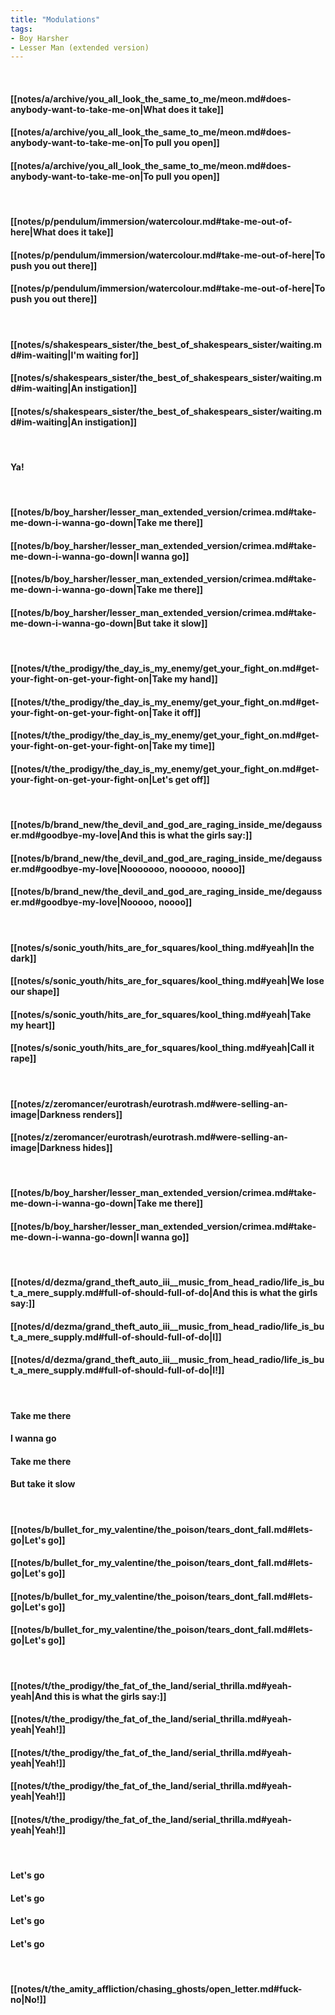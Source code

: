 ```yaml
---
title: "Modulations"
tags:
- Boy Harsher
- Lesser Man (extended version)
---
```

&nbsp;
#### [[notes/a/archive/you_all_look_the_same_to_me/meon.md#does-anybody-want-to-take-me-on|What does it take]]
#### [[notes/a/archive/you_all_look_the_same_to_me/meon.md#does-anybody-want-to-take-me-on|To pull you open]]
#### [[notes/a/archive/you_all_look_the_same_to_me/meon.md#does-anybody-want-to-take-me-on|To pull you open]]
&nbsp;
#### [[notes/p/pendulum/immersion/watercolour.md#take-me-out-of-here|What does it take]]
#### [[notes/p/pendulum/immersion/watercolour.md#take-me-out-of-here|To push you out there]]
#### [[notes/p/pendulum/immersion/watercolour.md#take-me-out-of-here|To push you out there]]
&nbsp;
#### [[notes/s/shakespears_sister/the_best_of_shakespears_sister/waiting.md#im-waiting|I'm waiting for]]
#### [[notes/s/shakespears_sister/the_best_of_shakespears_sister/waiting.md#im-waiting|An instigation]]
#### [[notes/s/shakespears_sister/the_best_of_shakespears_sister/waiting.md#im-waiting|An instigation]]
&nbsp;
#### Ya!
&nbsp;
#### [[notes/b/boy_harsher/lesser_man_extended_version/crimea.md#take-me-down-i-wanna-go-down|Take me there]]
#### [[notes/b/boy_harsher/lesser_man_extended_version/crimea.md#take-me-down-i-wanna-go-down|I wanna go]]
#### [[notes/b/boy_harsher/lesser_man_extended_version/crimea.md#take-me-down-i-wanna-go-down|Take me there]]
#### [[notes/b/boy_harsher/lesser_man_extended_version/crimea.md#take-me-down-i-wanna-go-down|But take it slow]]
&nbsp;
#### [[notes/t/the_prodigy/the_day_is_my_enemy/get_your_fight_on.md#get-your-fight-on-get-your-fight-on|Take my hand]]
#### [[notes/t/the_prodigy/the_day_is_my_enemy/get_your_fight_on.md#get-your-fight-on-get-your-fight-on|Take it off]]
#### [[notes/t/the_prodigy/the_day_is_my_enemy/get_your_fight_on.md#get-your-fight-on-get-your-fight-on|Take my time]]
#### [[notes/t/the_prodigy/the_day_is_my_enemy/get_your_fight_on.md#get-your-fight-on-get-your-fight-on|Let's get off]]
&nbsp;
#### [[notes/b/brand_new/the_devil_and_god_are_raging_inside_me/degausser.md#goodbye-my-love|And this is what the girls say:]]
#### [[notes/b/brand_new/the_devil_and_god_are_raging_inside_me/degausser.md#goodbye-my-love|Nooooooo, noooooo, noooo]]
#### [[notes/b/brand_new/the_devil_and_god_are_raging_inside_me/degausser.md#goodbye-my-love|Nooooo, noooo]]
&nbsp;
#### [[notes/s/sonic_youth/hits_are_for_squares/kool_thing.md#yeah|In the dark]]
#### [[notes/s/sonic_youth/hits_are_for_squares/kool_thing.md#yeah|We lose our shape]]
#### [[notes/s/sonic_youth/hits_are_for_squares/kool_thing.md#yeah|Take my heart]]
#### [[notes/s/sonic_youth/hits_are_for_squares/kool_thing.md#yeah|Call it rape]]
&nbsp;
#### [[notes/z/zeromancer/eurotrash/eurotrash.md#were-selling-an-image|Darkness renders]]
#### [[notes/z/zeromancer/eurotrash/eurotrash.md#were-selling-an-image|Darkness hides]]
&nbsp;
#### [[notes/b/boy_harsher/lesser_man_extended_version/crimea.md#take-me-down-i-wanna-go-down|Take me there]]
#### [[notes/b/boy_harsher/lesser_man_extended_version/crimea.md#take-me-down-i-wanna-go-down|I wanna go]]
&nbsp;
#### [[notes/d/dezma/grand_theft_auto_iii__music_from_head_radio/life_is_but_a_mere_supply.md#full-of-should-full-of-do|And this is what the girls say:]]
#### [[notes/d/dezma/grand_theft_auto_iii__music_from_head_radio/life_is_but_a_mere_supply.md#full-of-should-full-of-do|I]]
#### [[notes/d/dezma/grand_theft_auto_iii__music_from_head_radio/life_is_but_a_mere_supply.md#full-of-should-full-of-do|I!]]
&nbsp;
#### Take me there
#### I wanna go
#### Take me there
#### But take it slow
&nbsp;
#### [[notes/b/bullet_for_my_valentine/the_poison/tears_dont_fall.md#lets-go|Let's go]]
#### [[notes/b/bullet_for_my_valentine/the_poison/tears_dont_fall.md#lets-go|Let's go]]
#### [[notes/b/bullet_for_my_valentine/the_poison/tears_dont_fall.md#lets-go|Let's go]]
#### [[notes/b/bullet_for_my_valentine/the_poison/tears_dont_fall.md#lets-go|Let's go]]
&nbsp;
#### [[notes/t/the_prodigy/the_fat_of_the_land/serial_thrilla.md#yeah-yeah|And this is what the girls say:]]
#### [[notes/t/the_prodigy/the_fat_of_the_land/serial_thrilla.md#yeah-yeah|Yeah!]]
#### [[notes/t/the_prodigy/the_fat_of_the_land/serial_thrilla.md#yeah-yeah|Yeah!]]
#### [[notes/t/the_prodigy/the_fat_of_the_land/serial_thrilla.md#yeah-yeah|Yeah!]]
#### [[notes/t/the_prodigy/the_fat_of_the_land/serial_thrilla.md#yeah-yeah|Yeah!]]
&nbsp;
#### Let's go
#### Let's go
#### Let's go
#### Let's go
&nbsp;
#### [[notes/t/the_amity_affliction/chasing_ghosts/open_letter.md#fuck-no|No!]]
